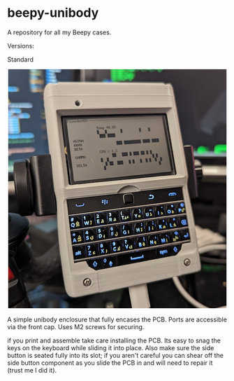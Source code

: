 # beepy-unibody
A repository for all my Beepy cases.


Versions:


Standard
<p align="center">
  <img width="500" height="546" src="https://raw.githubusercontent.com/directive0/beepy-unibody/main/Images/standard.png?raw=true">
</p>


A simple unibody enclosure that fully encases the PCB. Ports are accessible via the front cap. Uses M2 screws for securing.

if you print and assemble take care installing the PCB. Its easy to snag the keys on the keyboard while sliding it into place. Also make sure the side button is seated fully into its slot; if you aren't careful you can shear off the side button component as you slide the PCB in and will need to repair it (trust me I did it).
